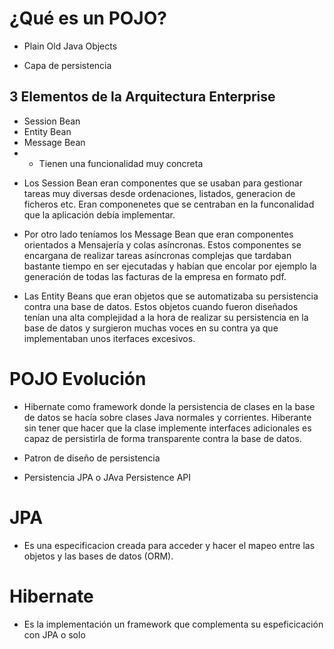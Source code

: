 # ¿Qué es un POJO? 
- Plain Old Java Objects

- Capa de persistencia

## 3 Elementos de la Arquitectura Enterprise
- Session Bean
- Entity Bean
- Message Bean
- - Tienen una funcionalidad muy concreta

* Los Session Bean eran componentes que se usaban para gestionar tareas muy diversas desde ordenaciones, listados, generacion de ficheros etc. Eran componenetes que se centraban en la funconalidad que la aplicación debía implementar.

* Por otro lado teníamos los Message Bean que eran componentes orientados a Mensajería y colas asíncronas. Estos componentes se encargana de realizar tareas asíncronas complejas que tardaban bastante tiempo en ser ejecutadas y habían que encolar por ejemplo la generación de todas las facturas de la empresa en formato pdf.

* Las Entity Beans que eran objetos que se automatizaba su persistencia contra una base de datos. Estos objetos cuando fueron diseñados tenían una alta complejidad a la hora de realizar su persistencia en la base de datos y surgieron muchas voces en su contra ya que implementaban unos iterfaces excesivos.

# POJO Evolución 
- Hibernate como framework donde la persistencia de clases en la base de datos se hacía sobre clases Java normales y corrientes. Hiberante sin tener que hacer que la clase implemente interfaces adicionales es capaz de persistirla de forma transparente contra la base de datos.

- Patron de diseño de persistencia

- Persistencia JPA o JAva Persistence API 


# JPA 
- Es una especificacion creada para acceder y hacer el mapeo entre las objetos y las bases de datos (ORM).

# Hibernate 
- Es la implementación un framework que complementa su espeficicación con JPA o solo